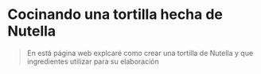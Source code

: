 # Cocinando una tortilla hecha de Nutella
>En está página web explcaré como crear una tortilla de Nutella y que ingredientes utilizar para su elaboración

